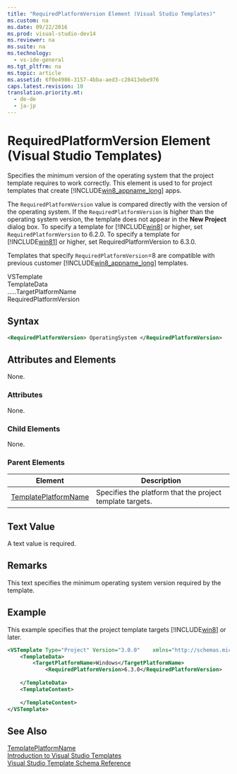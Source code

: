 ```yaml
---
title: "RequiredPlatformVersion Element (Visual Studio Templates)"
ms.custom: na
ms.date: 09/22/2016
ms.prod: visual-studio-dev14
ms.reviewer: na
ms.suite: na
ms.technology: 
  - vs-ide-general
ms.tgt_pltfrm: na
ms.topic: article
ms.assetid: 6f0e4986-3157-4bba-aed3-c28413ebe976
caps.latest.revision: 10
translation.priority.mt: 
  - de-de
  - ja-jp
---
```

# RequiredPlatformVersion Element (Visual Studio Templates)
Specifies the minimum version of the operating system that the project template requires to work correctly. This element is used to for project templates that create [!INCLUDE[win8_appname_long](../vs140/includes/win8_appname_long_md.md)] apps.  
  
 The `RequiredPlatformVersion` value is compared directly with the version of the operating system. If the `RequiredPlatformVersion` is higher than the operating system version, the template does not appear in the **New Project** dialog box. To specify a template for [!INCLUDE[win8](../vs140/includes/win8_md.md)] or higher, set `RequiredPlatformVersion` to 6.2.0. To specify a template for [!INCLUDE[win81](../vs140/includes/win81_md.md)] or higher, set RequiredPlatformVersion to 6.3.0.  
  
 Templates that specify `RequiredPlatformVersion`=8 are compatible with previous customer [!INCLUDE[win8_appname_long](../vs140/includes/win8_appname_long_md.md)] templates.  
  
 VSTemplate  
TemplateData  
…..TargetPlatformName  
RequiredPlatformVersion  
  
## Syntax  
  
```xml  
<RequiredPlatformVersion> OperatingSystem </RequiredPlatformVersion>  
```  
  
## Attributes and Elements  
 None.  
  
### Attributes  
 None.  
  
### Child Elements  
 None.  
  
### Parent Elements  
  
|Element|Description|  
|-------------|-----------------|  
|[TemplatePlatformName](../vs140/templatedata-element--visual-studio-templates-.md)|Specifies the platform that the project template targets.|  
  
## Text Value  
 A text value is required.  
  
## Remarks  
 This text specifies the minimum operating system version required by the template.  
  
## Example  
 This example specifies that the project template targets [!INCLUDE[win8](../vs140/includes/win8_md.md)] or later.  
  
```xml  
<VSTemplate Type="Project" Version="3.0.0"    xmlns="http://schemas.microsoft.com/developer/vstemplate/2005">  
    <TemplateData>  
        <TargetPlatformName>Windows</TargetPlatformName>  
            <RequiredPlatformVersion>6.3.0</RequiredPlatformVersion>  
  
    </TemplateData>  
    <TemplateContent>  
  
    </TemplateContent>  
</VSTemplate>  
```  
  
## See Also  
 [TemplatePlatformName](../vs140/targetplatformname-element--visual-studio-templates-.md)   
 [Introduction to Visual Studio Templates](../vs140/creating-project-and-item-templates.md)   
 [Visual Studio Template Schema Reference](../vs140/visual-studio-template-schema-reference.md)